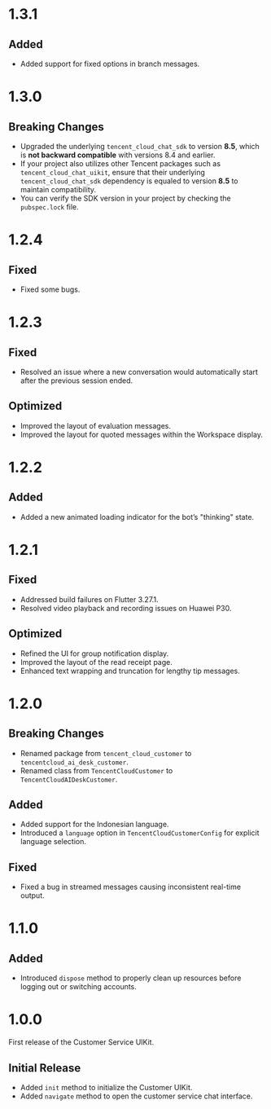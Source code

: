 
# 1.3.1

## Added

- Added support for fixed options in branch messages.

# 1.3.0

## Breaking Changes

- Upgraded the underlying `tencent_cloud_chat_sdk` to version **8.5**, which is **not backward compatible** with versions 8.4 and earlier.
- If your project also utilizes other Tencent packages such as `tencent_cloud_chat_uikit`, ensure that their underlying `tencent_cloud_chat_sdk` dependency is equaled to version **8.5** to maintain compatibility.
- You can verify the SDK version in your project by checking the `pubspec.lock` file.

# 1.2.4

## Fixed

- Fixed some bugs.

# 1.2.3

## Fixed

- Resolved an issue where a new conversation would automatically start after the previous session ended.

## Optimized

- Improved the layout of evaluation messages.
- Improved the layout for quoted messages within the Workspace display.

# 1.2.2

## Added

- Added a new animated loading indicator for the bot’s "thinking" state.

# 1.2.1

## Fixed

- Addressed build failures on Flutter 3.27.1.
- Resolved video playback and recording issues on Huawei P30.

## Optimized

- Refined the UI for group notification display.
- Improved the layout of the read receipt page.
- Enhanced text wrapping and truncation for lengthy tip messages.

# 1.2.0

## Breaking Changes

- Renamed package from `tencent_cloud_customer` to `tencentcloud_ai_desk_customer`.
- Renamed class from `TencentCloudCustomer` to `TencentCloudAIDeskCustomer`.

## Added

- Added support for the Indonesian language.
- Introduced a `language` option in `TencentCloudCustomerConfig` for explicit language selection.

## Fixed

- Fixed a bug in streamed messages causing inconsistent real-time output.

# 1.1.0

## Added

- Introduced `dispose` method to properly clean up resources before logging out or switching accounts.

# 1.0.0

First release of the Customer Service UIKit.

## Initial Release

- Added `init` method to initialize the Customer UIKit.
- Added `navigate` method to open the customer service chat interface.
